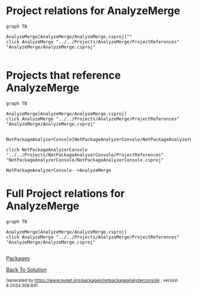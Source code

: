 
# Project relations for AnalyzeMerge

```mermaid
graph TB    

AnalyzeMerge[AnalyzeMerge/AnalyzeMerge.csproj]""
click AnalyzeMerge "../../Projects/AnalyzeMerge/ProjectReferences" "AnalyzeMerge/AnalyzeMerge.csproj"


```


# Projects that reference AnalyzeMerge
```mermaid
graph TB

AnalyzeMerge[AnalyzeMerge/AnalyzeMerge.csproj]
click AnalyzeMerge "../../Projects/AnalyzeMerge/ProjectReferences" "AnalyzeMerge/AnalyzeMerge.csproj"


NetPackageAnalyzerConsole[NetPackageAnalyzerConsole/NetPackageAnalyzerConsole.csproj]

click NetPackageAnalyzerConsole "../../Projects/NetPackageAnalyzerConsole/ProjectReferences" "NetPackageAnalyzerConsole/NetPackageAnalyzerConsole.csproj"

NetPackageAnalyzerConsole-->AnalyzeMerge

```


# Full Project relations for AnalyzeMerge

```mermaid
graph TB

AnalyzeMerge[AnalyzeMerge/AnalyzeMerge.csproj]
click AnalyzeMerge "../../Projects/AnalyzeMerge/ProjectReferences" "AnalyzeMerge/AnalyzeMerge.csproj"


```


[Packages](Packages.md)


[Back To Solution](../../ProjectRelation.md)

<small>Generated  by https://www.nuget.org/packages/netpackageanalyzerconsole , version 8.2024.308.841</small>

